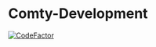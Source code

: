 # Comty-Development
[![CodeFactor](https://www.codefactor.io/repository/github/srgooglo/comty-development/badge?s=d26d9c4b4f23bdf7fdc8209a8088c58841deffc3)](https://www.codefactor.io/repository/github/srgooglo/comty-development)

